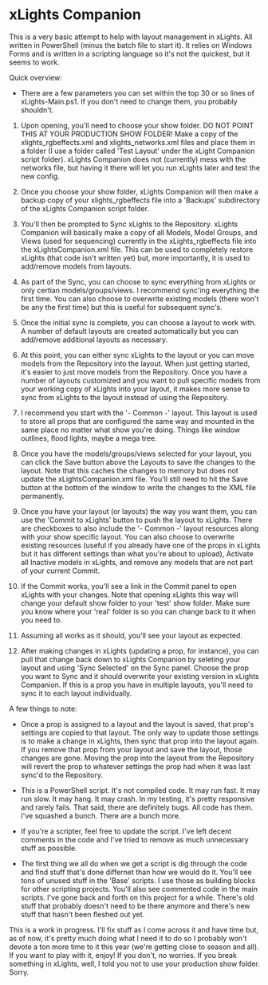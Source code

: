 # xLights Companion

This is a very basic attempt to help with layout management in xLights.  All written in PowerShell (minus the batch file to start it).  It relies on Windows Forms and is written in a scripting language so it's not the quickest, but it seems to work.

Quick overview:

- There are a few parameters you can set within the top 30 or so lines of xLights-Main.ps1.  If you don't need to change them, you probably shouldn't.  

1. Upon opening, you'll need to choose your show folder.  DO NOT POINT THIS AT YOUR PRODUCTION SHOW FOLDER!  Make a copy of the xlights_rgbeffects.xml and xlights_networks.xml files and place them in a folder (I use a folder called 'Test Layout' under the xLight Companion script folder).  xLights Companion does not (currently) mess with the networks file, but having it there will let you run xLights later and test the new config.

2. Once you choose your show folder, xLights Companion will then make a backup copy of your xlights_rgbeffects file into a 'Backups' subdirectory of the xLights Companion script folder.  

3. You'll then be prompted to Sync xLights to the Repository.  xLights Companion will basically make a copy of all Models, Model Groups, and Views (used for sequencing) currently in the xLights_rgbeffects file into the xLightsCompanion.xml file.  This can be used to completely restore xLights (that code isn't written yet) but, more importantly, it is used to add/remove models from layouts.

4. As part of the Sync, you can choose to sync everything from xLights or only certian models/groups/views.  I recommend sync'ing everything the first time.  You can also choose to overwrite existing models (there won't be any the first time) but this is useful for subsequent sync's.

5. Once the initial sync is complete, you can choose a layout to work with.  A number of default layouts are created automatically but you can add/remove additional layouts as necessary.

6. At this point, you can either sync xLights to the layout or you can move models from the Repository into the layout.  When just getting started, it's easier to just move models from the Repository.  Once you have a number of layouts customized and you want to pull specific models from your working copy of xLights into your layout, it makes more sense to sync from xLights to the layout instead of using the Repository.

7. I recommend you start with the '- Common -' layout.  This layout is used to store all props that are configured the same way and mounted in the same place no matter what show you're doing.  Things like window outlines, flood lights, maybe a mega tree. 

8. Once you have the models/groups/views selected for your layout, you can click the Save button above the Layouts to save the changes to the layout.  Note that this caches the changes to memory but does not update the xLightsCompanion.xml file.  You'll still need to hit the Save button at the bottom of the window to write the changes to the XML file permanently.

8. Once you have your layout (or layouts) the way you want them, you can use the 'Commit to xLights' button to push the layout to xLights.  There are checkboxes to also include the '- Common -' layout resources along with your show specific layout.  You can also choose to overwrite existing resources (useful if you already have one of the props in xLights but it has different settings than what you're about to upload), Activate all Inactive models in xLights, and remove any models that are not part of your current Commit.

9. If the Commit works, you'll see a link in the Commit panel to open xLights with your changes.  Note that opening xLights this way will change your default show folder to your 'test' show folder.  Make sure you know where your 'real' folder is so you can change back to it when you need to.

10. Assuming all works as it should, you'll see your layout as expected.

11. After making changes in xLights (updating a prop, for instance), you can pull that change back down to xLights Companion by seleting your layout and using 'Sync Selected' on the Sync panel.  Choose the prop you want to Sync and it should overwrite your existing version in xLights Companion.  If this is a prop you have in multiple layouts, you'll need to sync it to each layout individually.


A few things to note:

- Once a prop is assigned to a layout and the layout is saved, that prop's settings are copied to that layout.  The only way to update those settings is to make a change in xLights, then sync that prop into the layout again.  If you remove that prop from your layout and save the layout, those changes are gone.  Moving the prop into the layout from the Repository will revert the prop to whatever settings the prop had when it was last sync'd to the Repository.

- This is a PowerShell script.  It's not compiled code.  It may run fast.  It may run slow.  It may hang.  It may crash.  In my testing, it's pretty responsive and rarely fails.  That said, there are definitely bugs.  All code has them.  I've squashed a bunch.  There are a bunch more.  

- If you're a scripter, feel free to update the script.  I've left decent comments in the code and I've tried to remove as much unnecessary stuff as possible.  

- The first thing we all do when we get a script is dig through the code and find stuff that's done differnet than how we would do it.  You'll see tons of unused stuff in the 'Base' scripts.  I use those as building blocks for other scripting projects.  You'll also see commented code in the main scripts.  I've gone back and forth on this project for a while.  There's old stuff that probably doesn't need to be there anymore and there's new stuff that hasn't been fleshed out yet.



This is a work in progress.  I'll fix stuff as I come across it and have time but, as of now, it's pretty much doing what I need it to do so I probably won't devote a ton more time to it this year (we're getting close to season and all).  If you want to play with it, enjoy!  If you don't, no worries.  If you break something in xLights, well, I told you not to use your production show folder.  Sorry.
